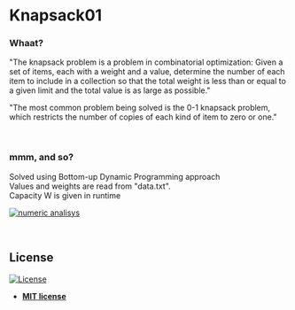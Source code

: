 # Knapsack01  

### Whaat?

"The knapsack problem is a problem in combinatorial optimization: Given a set of items, each with a weight and a value, determine the number of each item to include in a collection so that the total weight is less than or equal to a given limit and the total value is as large as possible."  
  
"The most common problem being solved is the 0-1 knapsack problem, which restricts the number  of copies of each kind of item to zero or one."  

<p>&nbsp;</p>

### mmm, and so?

Solved using Bottom-up Dynamic Programming approach  
Values and weights are read from "data.txt".   
Capacity W is given in runtime  

[![numeric analisys](https://img.shields.io/badge/Dynamic-Programming-brightgreen.svg?style=flat)](http://www.ted.com/talks/simon_sinek_how_great_leaders_inspire_action)

<p>&nbsp;</p>

## License

[![License](http://img.shields.io/:license-mit-blue.svg?style=flat-square)](http://badges.mit-license.org)

- **[MIT license](http://opensource.org/licenses/mit-license.php)**
